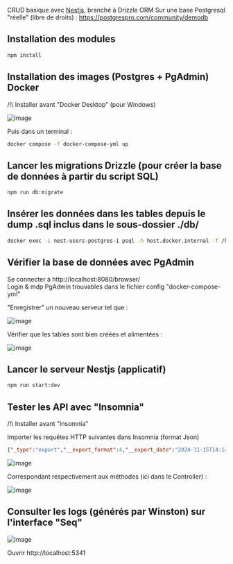 CRUD basique avec [Nestjs](https://nestjs.com/), branché à Drizzle ORM
Sur une base Postgresql "réelle" (libre de droits) :
https://postgrespro.com/community/demodb

## Installation des modules

```bash
npm install
```

## Installation des images (Postgres + PgAdmin) Docker

/!\ Installer avant "Docker Desktop" (pour Windows)

![image](https://github.com/user-attachments/assets/13fe9ec6-edaf-485f-b03f-4d2c2267a24c)

Puis dans un terminal :
```bash
docker compose -f docker-compose-yml up
```

## Lancer les migrations Drizzle (pour créer la base de données à partir du script SQL)

```bash
npm run db:migrate
```

## Insérer les données dans les tables depuis le dump .sql inclus dans le sous-dossier ./db/

```bash
docker exec -i nest-users-postgres-1 psql -h host.docker.internal -f /home/db/airports_db.sql -U postgres
```

## Vérifier la base de données avec PgAdmin

Se connecter à http://localhost:8080/browser/  
Login & mdp PgAdmin trouvables dans le fichier config "docker-compose-yml"  

"Enregistrer" un nouveau serveur tel que : 

![image](https://github.com/user-attachments/assets/e05e8b2c-04f7-4aee-9fde-bdfab0f0ffa5)

Vérifier que les tables sont bien créées et alimentées : 

![image](https://github.com/user-attachments/assets/fe0ea7d0-1eb1-40fe-aa54-c3b8df8b91cb)


## Lancer le serveur Nestjs (applicatif)

```bash
npm run start:dev
```

## Tester les API avec "Insomnia"

/!\ Installer avant "Insomnia"

Importer les requêtes HTTP suivantes dans Insomnia (format Json)

```json
{"_type":"export","__export_format":4,"__export_date":"2024-11-15T14:14:10.768Z","__export_source":"insomnia.desktop.app:v10.1.1","resources":[{"_id":"req_7681b8b4720841f3a42abf1cae294502","parentId":"wrk_3322a2956942472c9aa1d28ec985af0e","modified":1730211556265,"created":1730211448596,"url":"http://localhost:3000/airports_data/","name":"Airports_data - Insert","description":"","method":"POST","body":{"mimeType":"application/json","text":"{\n\t\"airportCode\" : \"DIY\",\t\n\t\"airportName\" : \"DisneyAirport\",\n\t\"city\" : \"Orlando\",\n\t\"coordinates\" : {\"x\":48.0063018799,\"y\":46.2832984924},\n\t\"timezone\" : \"Paris/London\"\n}"},"parameters":[],"headers":[{"name":"Content-Type","value":"application/json"},{"name":"User-Agent","value":"insomnia/10.1.1"}],"authentication":{},"metaSortKey":-1730211448596,"isPrivate":false,"pathParameters":[],"settingStoreCookies":true,"settingSendCookies":true,"settingDisableRenderRequestBody":false,"settingEncodeUrl":true,"settingRebuildPath":true,"settingFollowRedirects":"global","_type":"request"},{"_id":"wrk_3322a2956942472c9aa1d28ec985af0e","parentId":null,"modified":1730110611928,"created":1730110611928,"name":"NestJs-Airports","description":"","scope":"collection","_type":"workspace"},{"_id":"req_f61cbf73c4ec46599af09381668b5051","parentId":"wrk_3322a2956942472c9aa1d28ec985af0e","modified":1730211813230,"created":1730193791110,"url":"http://localhost:3000/airports_data/GRV","name":"Airports_data - Update","description":"","method":"PATCH","body":{"mimeType":"application/json","text":"{\n\t\"airportName\" : \"DisneyAirport\",\n\t\"city\" : \"Orlando\",\n\t\"coordinates\" : {\"x\":48.0063018799,\"y\":46.2832984924},\n\t\"timezone\" : \"Paris/Londoz\"\n}"},"parameters":[],"headers":[{"name":"Content-Type","value":"application/json"},{"name":"User-Agent","value":"insomnia/10.1.1"}],"authentication":{},"metaSortKey":-1730193791110,"isPrivate":false,"pathParameters":[],"settingStoreCookies":true,"settingSendCookies":true,"settingDisableRenderRequestBody":false,"settingEncodeUrl":true,"settingRebuildPath":true,"settingFollowRedirects":"global","_type":"request"},{"_id":"req_45df4a4b8d074ca3a9066a37a797e069","parentId":"wrk_3322a2956942472c9aa1d28ec985af0e","modified":1731677734622,"created":1730130051148,"url":"http://localhost:3000/airports_data/DIY","name":"Airports_data - Delete","description":"","method":"DELETE","body":{},"parameters":[],"headers":[{"name":"User-Agent","value":"insomnia/10.1.1"}],"authentication":{},"metaSortKey":-1730130051148,"isPrivate":false,"pathParameters":[],"settingStoreCookies":true,"settingSendCookies":true,"settingDisableRenderRequestBody":false,"settingEncodeUrl":true,"settingRebuildPath":true,"settingFollowRedirects":"global","_type":"request"},{"_id":"req_bfd34aaad81c4e28b906153147522dfb","parentId":"wrk_3322a2956942472c9aa1d28ec985af0e","modified":1730193945275,"created":1730126989192,"url":"http://localhost:3000/airports_data/","name":"Airports_data - Find All","description":"","method":"GET","body":{},"parameters":[],"headers":[{"name":"User-Agent","value":"insomnia/10.1.1"}],"authentication":{},"metaSortKey":-1730126989192,"isPrivate":false,"pathParameters":[],"settingStoreCookies":true,"settingSendCookies":true,"settingDisableRenderRequestBody":false,"settingEncodeUrl":true,"settingRebuildPath":true,"settingFollowRedirects":"global","_type":"request"},{"_id":"req_82d7c566014e4354bdde525cdcf67793","parentId":"wrk_3322a2956942472c9aa1d28ec985af0e","modified":1731677741889,"created":1730110877561,"url":"http://localhost:3000/airports_data/DIY","name":"Airports_data - Get By Id","description":"","method":"GET","body":{},"parameters":[],"headers":[{"name":"User-Agent","value":"insomnia/10.1.1"}],"authentication":{},"metaSortKey":-1730110877561,"isPrivate":false,"pathParameters":[],"settingStoreCookies":true,"settingSendCookies":true,"settingDisableRenderRequestBody":false,"settingEncodeUrl":true,"settingRebuildPath":true,"settingFollowRedirects":"global","_type":"request"},{"_id":"env_b6c46a6f4ecdc5f55ab6d534ace1222315e99546","parentId":"wrk_3322a2956942472c9aa1d28ec985af0e","modified":1730110611930,"created":1730110611930,"name":"Base Environment","data":{},"dataPropertyOrder":null,"color":null,"isPrivate":false,"metaSortKey":1730110611930,"_type":"environment"},{"_id":"jar_b6c46a6f4ecdc5f55ab6d534ace1222315e99546","parentId":"wrk_3322a2956942472c9aa1d28ec985af0e","modified":1730110611933,"created":1730110611933,"name":"Default Jar","cookies":[],"_type":"cookie_jar"}]}
```

![image](https://github.com/user-attachments/assets/1eb9a7ce-4cfd-4010-b21f-10fdd28f7efc)

Correspondant respectivement aux méthodes (ici dans le Controller) :

![image](https://github.com/user-attachments/assets/86f4dd7a-92dc-4131-9316-c3df0db1de88)

## Consulter les logs (générés par Winston) sur l'interface "Seq"

![image](https://github.com/user-attachments/assets/5d2d997d-3d80-4b67-b16b-0a98658eb093)

Ouvrir http://localhost:5341

